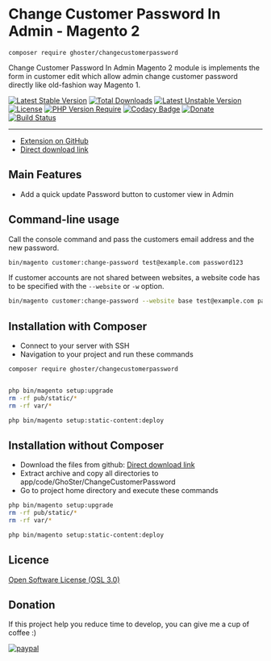 # Change Customer Password In Admin - Magento 2

    composer require ghoster/changecustomerpassword


Change Customer Password In Admin Magento 2 module is implements the form in customer edit which allow admin change customer password directly like old-fashion way Magento 1.

[![Latest Stable Version](http://poser.pugx.org/ghoster/changecustomerpassword/v)](https://packagist.org/packages/ghoster/changecustomerpassword)
[![Total Downloads](http://poser.pugx.org/ghoster/changecustomerpassword/downloads)](https://packagist.org/packages/ghoster/changecustomerpassword)
[![Latest Unstable Version](http://poser.pugx.org/ghoster/changecustomerpassword/v/unstable)](https://packagist.org/packages/ghoster/changecustomerpassword)
[![License](http://poser.pugx.org/ghoster/changecustomerpassword/license)](https://packagist.org/packages/ghoster/changecustomerpassword)
[![PHP Version Require](http://poser.pugx.org/ghoster/changecustomerpassword/require/php)](https://packagist.org/packages/ghoster/changecustomerpassword)
[![Codacy Badge](https://app.codacy.com/project/badge/Grade/ae1071a530754edc944356b4e1bcb92f)](https://www.codacy.com/gh/tuyennn/magento2-change-customer-password/dashboard?utm_source=github.com&amp;utm_medium=referral&amp;utm_content=tuyennn/magento2-change-customer-password&amp;utm_campaign=Badge_Grade)
[![Donate](https://img.shields.io/badge/Donate-PayPal-green.svg)](https://www.paypal.me/thinghost)
[![Build Status](https://app.travis-ci.com/tuyennn/magento2-change-customer-password.svg?branch=master)](https://app.travis-ci.com/github/tuyennn/magento2-change-customer-password)


---
- [Extension on GitHub](https://github.com/tuyennn/magento2-change-customer-password)
- [Direct download link](https://github.com/tuyennn/magento2-change-customer-password/tarball/master)

## Main Features

* Add a quick update Password button to customer view in Admin

## Command-line usage

Call the console command and pass the customers email address and the new password.

```bash
bin/magento customer:change-password test@example.com password123
```

If customer accounts are not shared between websites, a website code has to be specified with the `--website` or `-w` option.


```bash
bin/magento customer:change-password --website base test@example.com password123
```

## Installation with Composer

* Connect to your server with SSH
* Navigation to your project and run these commands
 
```bash
composer require ghoster/changecustomerpassword


php bin/magento setup:upgrade
rm -rf pub/static/* 
rm -rf var/*

php bin/magento setup:static-content:deploy
```

## Installation without Composer

* Download the files from github: [Direct download link](https://github.com/tuyennn/magento2-change-customer-password/tarball/master)
* Extract archive and copy all directories to app/code/GhoSter/ChangeCustomerPassword
* Go to project home directory and execute these commands

```bash
php bin/magento setup:upgrade
rm -rf pub/static/* 
rm -rf var/*

php bin/magento setup:static-content:deploy
```
## Licence
[Open Software License (OSL 3.0)](http://opensource.org/licenses/osl-3.0.php)


## Donation
If this project help you reduce time to develop, you can give me a cup of coffee :) 

[![paypal](https://www.paypalobjects.com/en_US/i/btn/btn_donateCC_LG.gif)](https://www.paypal.me/thinghost)
